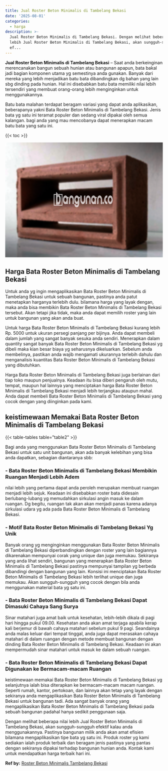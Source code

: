 ```yaml
---
title: Jual Roster Beton Minimalis di Tambelang Bekasi
date: '2025-08-01'
categories:
  - harga
description: >-
  Jual Roster Beton Minimalis di Tambelang Bekasi. Dengan melihat beberapa nilai
  lebih Jual Roster Beton Minimalis di Tambelang Bekasi, akan sungguh-sungguh
  ef...
---
```


**Jual Roster Beton Minimalis di Tambelang Bekasi** – Saat anda berkeinginan merencanakan bangun sebuah hunian atau bangunan apapun, bata bakal jadi bagian komponen utama yg semestinya anda gunakan. Banyak dari mereka yang lebih menjadikan batu bata dibandingkan dg bahan yang lain sbg dinding pada hunian. Hal ini disebabkan batu bata memiliki nilai lebih tersendiri yang membuat orang-orang lebih menginginkan untuk menggunakannya.

Batu bata malahan terdapat beragam variasi yang dapat anda aplikasikan, beberapanya yakni Bata Roster Beton Minimalis di Tambelang Bekasi. Jenis bata yg satu ini teramat populer dan sedang viral dipakai oleh semua kalangan. bagi anda yang mau mencobanya dapat menerapkan macam batu bata yang satu ini.

{{< toc >}}

![Jual Roster Beton Minimalis di Tambelang Bekasi](/images/bata-roster-minimalis-39.png)

## Harga Bata Roster Beton Minimalis di Tambelang Bekasi

Untuk anda yg ingin mengaplikasikan Bata Roster Beton Minimalis di Tambelang Bekasi untuk sebuah bangunan, pastinya anda patut menetapkan harganya terlebih dulu. bilamana harga yang layak dengan, maka anda bisa membikin Bata Roster Beton Minimalis di Tambelang Bekasi tersebut. Akan tetapi jika tidak, maka anda dapat memilih roster yang lain untuk bangunan yang akan anda buat.

Untuk harga Bata Roster Beton Minimalis di Tambelang Bekasi kurang lebih Rp. 5000 untuk ukuran persegi panjang per bijinya. Anda dapat membeli dalam jumlah yang sangat banyak sesuka anda sendiri. Menerapkan dalam quantity sangat banyak Bata Roster Beton Minimalis di Tambelang Bekasi yg dibeli maka kian besar biaya yg seharusnya dikeluarkan. Sebelum anda membelinya, pastikan anda wajib mengamati ukurannya terlebih dahulu dan menganalisis kuantitas Bata Roster Beton Minimalis di Tambelang Bekasi yang dibutuhkan.

Harga Bata Roster Beton Minimalis di Tambelang Bekasi juga berlainan dari tiap toko maupun penjualnya. Keadaan itu bisa diberi pengaruh oleh mutu, tempat, maupun hal lainnya yang menciptakan harga Bata Roster Beton Minimalis di Tambelang Bekasi menjadi lebih terjangkau ataupun mahal. Anda dapat membeli Bata Roster Beton Minimalis di Tambelang Bekasi yang cocok dengan yang diinginkan pada kami.

## keistimewaan Memakai Bata Roster Beton Minimalis di Tambelang Bekasi

{{< table-tables table="table2" >}}

Bagi anda yang menggunakan Bata Roster Beton Minimalis di Tambelang Bekasi untuk satu unit bangunan, akan ada banyak kelebihan yang bisa anda dapatkan, sebagian diantaranya sbb:

### \- Bata Roster Beton Minimalis di Tambelang Bekasi Membikin Ruangan Menjadi Lebih Adem

nilai lebih yang pertama dapat anda peroleh merupakan membuat ruangan menjadi lebih sejuk. Keadaan ini disebabkan roster bata didesain berlubang-lubang yg memudahkan sirkulasi angin masuk ke dalam ruangan. Dg begitu, ruangan tak akan akan menjadi panas karena adanya sirkulasi udara yg ada pada Bata Roster Beton Minimalis di Tambelang Bekasi.

### \- Motif Bata Roster Beton Minimalis di Tambelang Bekasi Yg Unik

Banyak orang yg menginginkan menggunakan Bata Roster Beton Minimalis di Tambelang Bekasi diperbandingkan dengan roster yang lain bagiannya dikarenakan mempunyai corak yang unique dan juga memukau. Sekiranya yang anda lihat sendiri, bangunan yang menerapkan Bata Roster Beton Minimalis di Tambelang Bekasi pastinya mempunyai tampilan yg berbeda dibandingi dengan bangunan yang lain. Konsisi ini menciptakan Bata Roster Beton Minimalis di Tambelang Bekasi lebih terlihat unique dan juga memukau. Akan sungguh-sungguh yang cocok dengan bila anda menggunakan material bata yg satu ini.

### \- Bata Roster Beton Minimalis di Tambelang Bekasi Dapat Dimasuki Cahaya Sang Surya

Sinar matahari juga amat baik untuk kesehatan, lebih-lebih dikala di pagi hari hingga pukul 09.00. Kesehatan anda akan amat terjaga apabila kerap kali berjemur di bawah cahaya matahari sebelum pukul 9 pagi. Seandainya anda malas keluar dari tempat tinggal, anda juga dapat merasakan cahaya matahari di dalam ruangan dengan metode membuat bangunan dengan dinding Bata Roster Beton Minimalis di Tambelang Bekasi. Keadaan ini akan mempermudah sinar matahari untuk masuk ke dalam sebuah ruangan.

### \- Bata Roster Beton Minimalis di Tambelang Bekasi Dapat Digunakan ke Bermacam-macam Ruangan

keistimewaan memakai Bata Roster Beton Minimalis di Tambelang Bekasi yg selanjutnya ialah bisa diterapkan ke bermacam-macam macam ruangan. Seperti rumah, kantor, pertokoan, dan lainnya akan tetap yang layak dengan sekiranya anda mengaplikasikan Bata Roster Beton Minimalis di Tambelang Bekasi untuk bangunan tadi. Ada sangat banyak orang yang mengaplikasikan Bata Roster Beton Minimalis di Tambelang Bekasi pada sebuah bangunan padahal hanya sedikit penggunaan saja.

Dengan melihat beberapa nilai lebih Jual Roster Beton Minimalis di Tambelang Bekasi, akan sungguh-sungguh efektif kalau anda menggunakannya. Pastinya bangunan milik anda akan amat efisien bilamana mengaplikasikan tipe bata yg satu ini. Produk roster yg kami sediakan ialah produk terbaik dan beragam jenis pastinya yang pantas dengan sekiranya dipakai terhadap bangunan hunian anda. Kontak kami untuk mendapatkan harga terbaik hari ini.

**Ref by:** [Roster Beton Minimalis Tambelang Bekasi](https://id.wikipedia.org/wiki/Roster)
